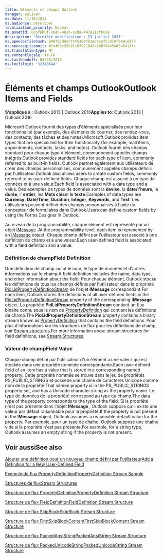 ```yaml
---
title: Éléments et champs Outlook
manager: soliver
ms.date: 11/16/2014
ms.audience: Developer
localization_priority: Normal
ms.assetid: 605fab0f-c045-4d2b-a2da-447a111f66a9
description: 'Dernière modification : 23 juillet 2011'
ms.openlocfilehash: b40752d4a5f445368752ad4caf5c919f6e0ce27b
ms.sourcegitcommit: 8fe462c32b91c87911942c188f3445e85a54137c
ms.translationtype: MT
ms.contentlocale: fr-FR
ms.lasthandoff: 04/23/2019
ms.locfileid: "32348544"
---
```

# <a name="outlook-items-and-fields"></a><span data-ttu-id="48c84-103">Éléments et champs Outlook</span><span class="sxs-lookup"><span data-stu-id="48c84-103">Outlook Items and Fields</span></span>

  
  
<span data-ttu-id="48c84-104">**S’applique à** : Outlook 2013 | Outlook 2016</span><span class="sxs-lookup"><span data-stu-id="48c84-104">**Applies to**: Outlook 2013 | Outlook 2016</span></span> 
  
<span data-ttu-id="48c84-105">Microsoft Outlook fournit des types d'éléments spécialisés pour leur fonctionnalité (par exemple, des éléments de courrier, des rendez-vous, des contacts, des tâches et des notes).</span><span class="sxs-lookup"><span data-stu-id="48c84-105">Microsoft Outlook provides item types that are specialized for their functionality (for example, mail items, appointments, contacts, tasks, and notes).</span></span> <span data-ttu-id="48c84-106">Outlook fournit des champs standard pour chaque type d'élément, communément appelés champs intégrés.</span><span class="sxs-lookup"><span data-stu-id="48c84-106">Outlook provides standard fields for each type of item, commonly referred to as built-in fields.</span></span> <span data-ttu-id="48c84-107">Outlook permet également aux utilisateurs de créer des champs personnalisés, communément appelés champs définis par l'utilisateur.</span><span class="sxs-lookup"><span data-stu-id="48c84-107">Outlook also allows users to create custom fields, commonly referred to as user-defined fields.</span></span> <span data-ttu-id="48c84-108">Chaque champ est associé à un type de données et à une valeur.</span><span class="sxs-lookup"><span data-stu-id="48c84-108">Each field is associated with a data type and a value.</span></span> <span data-ttu-id="48c84-109">Des exemples de types de données sont la **devise**, la **date/l'heure**, la **durée**, l' **entier**, les **Mots clés**et le **texte**.</span><span class="sxs-lookup"><span data-stu-id="48c84-109">Examples of data types are **Currency**, **Date/Time**, **Duration**, **Integer**, **Keywords**, and **Text**.</span></span> <span data-ttu-id="48c84-110">Les utilisateurs peuvent définir des champs personnalisés à l'aide du concepteur de formulaires dans Outlook.</span><span class="sxs-lookup"><span data-stu-id="48c84-110">Users can define custom fields by using the Forms Designer in Outlook.</span></span>
  
<span data-ttu-id="48c84-111">Au niveau de la programmabilité, chaque élément est représenté par un objet [IMessage](imessageimapiprop.md) .</span><span class="sxs-lookup"><span data-stu-id="48c84-111">At the programmability level, each item is represented by an [IMessage](imessageimapiprop.md) object.</span></span> <span data-ttu-id="48c84-112">Chaque champ défini par l'utilisateur est associé à une définition de champ et à une valeur.</span><span class="sxs-lookup"><span data-stu-id="48c84-112">Each user-defined field is associated with a field definition and a value.</span></span> 
  
### <a name="field-definition"></a><span data-ttu-id="48c84-113">Définition de champ</span><span class="sxs-lookup"><span data-stu-id="48c84-113">Field Definition</span></span>

<span data-ttu-id="48c84-114">Une définition de champ inclut le nom, le type de données et d'autres informations sur le champ.</span><span class="sxs-lookup"><span data-stu-id="48c84-114">A field definition includes the name, data type, and other information about the field.</span></span> <span data-ttu-id="48c84-115">Pour chaque élément, Outlook stocke les définitions de tous les champs définis par l'utilisateur dans la propriété [PidLidPropertyDefinitionStream](pidlidpropertydefinitionstream-canonical-property.md) de l'objet **IMessage** correspondant.</span><span class="sxs-lookup"><span data-stu-id="48c84-115">For each item, Outlook stores the definitions of all user-defined fields in the [PidLidPropertyDefinitionStream](pidlidpropertydefinitionstream-canonical-property.md) property of the corresponding **IMessage** object.</span></span> <span data-ttu-id="48c84-116">La propriété **PidLidPropertyDefinitionStream** contient un flux binaire connu sous le nom de [PropertyDefinition](propertydefinition-stream-structure.md) qui contient les définitions de champ.</span><span class="sxs-lookup"><span data-stu-id="48c84-116">The **PidLidPropertyDefinitionStream** property contains a binary stream known as [PropertyDefinition](propertydefinition-stream-structure.md) that contains the field definitions.</span></span> <span data-ttu-id="48c84-117">Pour plus d'informations sur les structures de flux pour les définitions de champ, voir [Stream structures](stream-structures.md).</span><span class="sxs-lookup"><span data-stu-id="48c84-117">For more information about stream structures for field definitions, see [Stream Structures](stream-structures.md).</span></span>
  
### <a name="field-value"></a><span data-ttu-id="48c84-118">Valeur de champ</span><span class="sxs-lookup"><span data-stu-id="48c84-118">Field Value</span></span>

<span data-ttu-id="48c84-119">Chaque champ défini par l'utilisateur d'un élément a une valeur qui est stockée dans une propriété nommée correspondante.</span><span class="sxs-lookup"><span data-stu-id="48c84-119">Each user-defined field of an item has a value that is stored in a corresponding named property.</span></span> <span data-ttu-id="48c84-120">Cette propriété nommée se trouve dans le jeu de propriétés PS_PUBLIC_STRINGS et possède une chaîne de caractères Unicode comme nom de la propriété.</span><span class="sxs-lookup"><span data-stu-id="48c84-120">That named property is in the PS_PUBLIC_STRINGS property set, and has a Unicode character string as the property name.</span></span> <span data-ttu-id="48c84-121">Le type de données de la propriété correspond au type du champ.</span><span class="sxs-lookup"><span data-stu-id="48c84-121">The data type of the property corresponds to the type of the field.</span></span> <span data-ttu-id="48c84-122">Si la propriété n'est pas présente dans l'objet **IMessage** , Outlook suppose qu'il existe une valeur par défaut raisonnable pour la propriété.</span><span class="sxs-lookup"><span data-stu-id="48c84-122">If the property is not present in the **IMessage** object, Outlook assumes a reasonable default value for the property.</span></span> <span data-ttu-id="48c84-123">Par exemple, pour un type de chaîne, Outlook suppose une chaîne vide si la propriété n'est pas présente.</span><span class="sxs-lookup"><span data-stu-id="48c84-123">For example, for a string type, Outlook assumes an empty string if the property is not present.</span></span> 
  
## <a name="see-also"></a><span data-ttu-id="48c84-124">Voir aussi</span><span class="sxs-lookup"><span data-stu-id="48c84-124">See also</span></span>



[<span data-ttu-id="48c84-125">Ajouter une définition pour un nouveau champ défini par l'utilisateur</span><span class="sxs-lookup"><span data-stu-id="48c84-125">Add a Definition for a New User-Defined Field</span></span>](how-to-add-a-definition-for-a-new-user-defined-field.md)
  
[<span data-ttu-id="48c84-126">Exemple de flux PropertyDefinition</span><span class="sxs-lookup"><span data-stu-id="48c84-126">PropertyDefinition Stream Sample</span></span>](propertydefinition-stream-sample.md)
  
[<span data-ttu-id="48c84-127">Structures de flux</span><span class="sxs-lookup"><span data-stu-id="48c84-127">Stream Structures</span></span>](stream-structures.md)
  
[<span data-ttu-id="48c84-128">Structure de flux PropertyDefinition</span><span class="sxs-lookup"><span data-stu-id="48c84-128">PropertyDefinition Stream Structure</span></span>](propertydefinition-stream-structure.md)
  
[<span data-ttu-id="48c84-129">Structure de flux FieldDefinition</span><span class="sxs-lookup"><span data-stu-id="48c84-129">FieldDefinition Stream Structure</span></span>](fielddefinition-stream-structure.md)
  
[<span data-ttu-id="48c84-130">Structure de flux SkipBlock</span><span class="sxs-lookup"><span data-stu-id="48c84-130">SkipBlock Stream Structure</span></span>](skipblock-stream-structure.md)
  
[<span data-ttu-id="48c84-131">Structure de flux FirstSkipBlockContent</span><span class="sxs-lookup"><span data-stu-id="48c84-131">FirstSkipBlockContent Stream Structure</span></span>](firstskipblockcontent-stream-structure.md)
  
[<span data-ttu-id="48c84-132">Structure de flux PackedAnsiString</span><span class="sxs-lookup"><span data-stu-id="48c84-132">PackedAnsiString Stream Structure</span></span>](packedansistring-stream-structure.md)
  
[<span data-ttu-id="48c84-133">Structure de flux PackedUnicodeString</span><span class="sxs-lookup"><span data-stu-id="48c84-133">PackedUnicodeString Stream Structure</span></span>](packedunicodestring-stream-structure.md)

